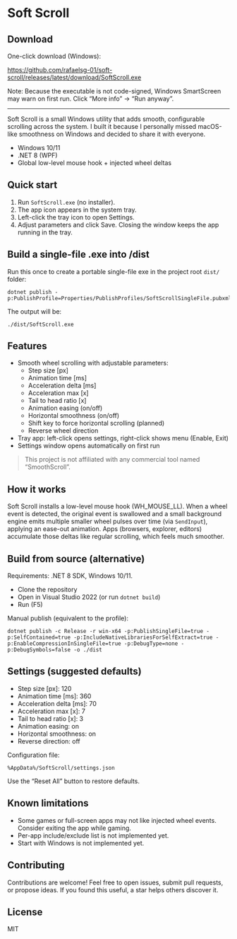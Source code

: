 # Soft Scroll

## Download

One-click download (Windows):

https://github.com/rafaelsg-01/soft-scroll/releases/latest/download/SoftScroll.exe

Note: Because the executable is not code-signed, Windows SmartScreen may warn on first run. Click “More info” → “Run anyway”.

---

Soft Scroll is a small Windows utility that adds smooth, configurable scrolling across the system. I built it because I personally missed macOS-like smoothness on Windows and decided to share it with everyone.

- Windows 10/11
- .NET 8 (WPF)
- Global low-level mouse hook + injected wheel deltas

## Quick start

1) Run `SoftScroll.exe` (no installer).
2) The app icon appears in the system tray.
3) Left-click the tray icon to open Settings.
4) Adjust parameters and click Save. Closing the window keeps the app running in the tray.

## Build a single-file .exe into /dist

Run this once to create a portable single-file exe in the project root `dist/` folder:

```
dotnet publish -p:PublishProfile=Properties/PublishProfiles/SoftScrollSingleFile.pubxml
```

The output will be:

```
./dist/SoftScroll.exe
```

## Features

- Smooth wheel scrolling with adjustable parameters:
  - Step size [px]
  - Animation time [ms]
  - Acceleration delta [ms]
  - Acceleration max [x]
  - Tail to head ratio [x]
  - Animation easing (on/off)
  - Horizontal smoothness (on/off)
  - Shift key to force horizontal scrolling (planned)
  - Reverse wheel direction
- Tray app: left-click opens settings, right-click shows menu (Enable, Exit)
- Settings window opens automatically on first run

> This project is not affiliated with any commercial tool named “SmoothScroll”.

## How it works

Soft Scroll installs a low-level mouse hook (WH_MOUSE_LL). When a wheel event is detected, the original event is swallowed and a small background engine emits multiple smaller wheel pulses over time (via `SendInput`), applying an ease-out animation. Apps (browsers, explorer, editors) accumulate those deltas like regular scrolling, which feels much smoother.

## Build from source (alternative)

Requirements: .NET 8 SDK, Windows 10/11.

- Clone the repository
- Open in Visual Studio 2022 (or run `dotnet build`)
- Run (F5)

Manual publish (equivalent to the profile):

```
dotnet publish -c Release -r win-x64 -p:PublishSingleFile=true -p:SelfContained=true -p:IncludeNativeLibrariesForSelfExtract=true -p:EnableCompressionInSingleFile=true -p:DebugType=none -p:DebugSymbols=false -o ./dist
```

## Settings (suggested defaults)

- Step size [px]: 120
- Animation time [ms]: 360
- Acceleration delta [ms]: 70
- Acceleration max [x]: 7
- Tail to head ratio [x]: 3
- Animation easing: on
- Horizontal smoothness: on
- Reverse direction: off

Configuration file:

```
%AppData%/SoftScroll/settings.json
```

Use the “Reset All” button to restore defaults.

## Known limitations

- Some games or full-screen apps may not like injected wheel events. Consider exiting the app while gaming.
- Per-app include/exclude list is not implemented yet.
- Start with Windows is not implemented yet.

## Contributing

Contributions are welcome! Feel free to open issues, submit pull requests, or propose ideas. If you found this useful, a star helps others discover it.

## License

MIT
